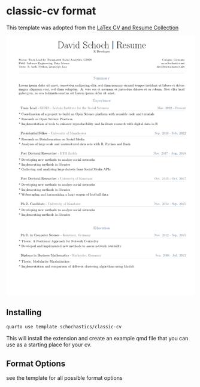 # classic-cv format

This template was adopted from the [LaTex CV and Resume Collection](https://github.com/jankapunkt/latexcv)

![](classic-cv.png)

## Installing

```bash
quarto use template schochastics/classic-cv
```
This will install the extension and create an example qmd file that you can use as a starting place for your cv.

## Format Options

see the template for all possible format options
